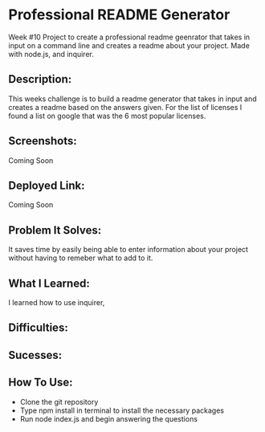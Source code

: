 # Professional README Generator 
Week #10 Project to create a professional readme geenrator that takes in input on a command line and creates a readme about your project. Made with node.js, and inquirer. 

## Description:
This weeks challenge is to build a readme generator that takes in input and creates a readme based on the answers given. For the list of licenses I found a list on google that was the 6 most popular licenses.

## Screenshots:
Coming Soon

## Deployed Link:
Coming Soon

## Problem It Solves:
It saves time by easily being able to enter information about your project without having to remeber what to add to it. 

## What I Learned:
I learned how to use inquirer, 

## Difficulties:

## Sucesses:

## How To Use:
- Clone the git repository
- Type npm install in terminal to install the necessary packages
- Run node index.js and begin answering the questions

